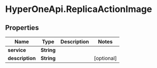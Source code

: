 # HyperOneApi.ReplicaActionImage

## Properties
Name | Type | Description | Notes
------------ | ------------- | ------------- | -------------
**service** | **String** |  | 
**description** | **String** |  | [optional] 


